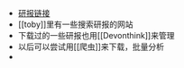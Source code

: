 - [研报链接](https://www.fxbaogao.com/?stop=1)
- [[toby]]里有一些搜索研报的网站
- 下载过的一些研报也用[[Devonthink]]来管理
- 以后可以尝试用[[爬虫]]来下载，批量分析
- 
